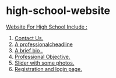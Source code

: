 # high-school-website
<u>Website For High School Include : <u>
<ol>
  <li>Contact Us.</li>
  <li>A professionalcheadline </li>
  <li>A brief bio . </li>
  <li>Professional Objective. </li>
  <li>Slider with some photos. </li>
  <li>Registration and login page. </li>
 </ol>

